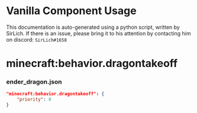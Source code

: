 # Vanilla Component Usage
This documentation is auto-generated using a python script, written by SirLich. If there is an issue, please bring it to his attention by contacting him on discord: `SirLich#1658`

# minecraft:behavior.dragontakeoff
### ender_dragon.json
```JSON
"minecraft:behavior.dragontakeoff": {
    "priority": 0
}
```

